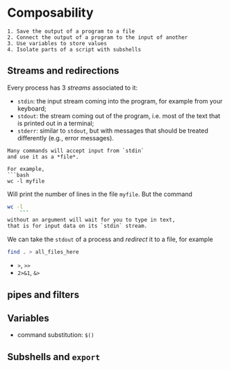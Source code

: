 # Composability

```{objectives}
1. Save the output of a program to a file 
2. Connect the output of a program to the input of another
3. Use variables to store values
4. Isolate parts of a script with subshells
```
## Streams and redirections
Every process has 3 *streams* associated to it:
- `stdin`: the input stream coming into the program, for example from your keyboard;
- `stdout`: the stream coming out of the program, i.e. most of the text that is printed out in a terminal;
- `stderr`: similar to `stdout`, but with messages that should be treated differently (e.g., error messages).


```{admonition} stdin vs command arguments
Many commands will accept input from `stdin` 
and use it as a *file*.

For example,
```bash
wc -l myfile
```
Will print the number of lines in the file `myfile`.
But the command
```bash
wc -l 
    ```
without an argument will wait for you to type in text,
that is for input data on its `stdin` stream.

```

We can take the `stdout` of a process
and *redirect* it to a file, for example

```bash
find . > all_files_here
```


  - `>`, `>>` 
  - `2>&1`, `&>`

## pipes and filters



## Variables
- command substitution: `$()`

## Subshells and `export`


